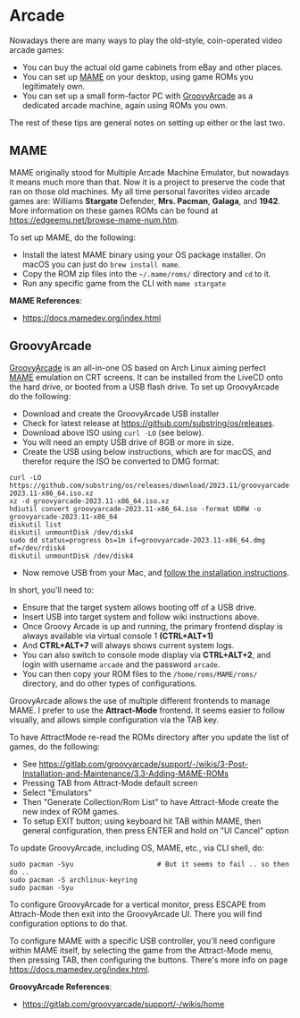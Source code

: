 # Arcade
Nowadays there are many ways to play the old-style, coin-operated video arcade games:

- You can buy the actual old game cabinets from eBay and other places.
- You can set up [MAME](https://en.wikipedia.org/wiki/MAME) on your desktop, using game ROMs you legitimately own.
- You can set up a small form-factor PC with [GroovyArcade](http://wiki.arcadecontrols.com/index.php/GroovyArcade) as a dedicated arcade machine, again using ROMs you own.

The rest of these tips are general notes on setting up either or the last two.


## MAME
MAME originally stood for Multiple Arcade Machine Emulator, but nowadays it means much more than that. Now it is a project to preserve the code that ran on those old machines. My all time personal favorites video arcade games are: Williams **Stargate** Defender, **Mrs. Pacman**, **Galaga**, and **1942**. More information on these games ROMs can be found at <https://edgeemu.net/browse-mame-num.htm>.

To set up MAME, do the following:
- Install the latest MAME binary using your OS package installer. On macOS you can just do `brew install mame`.
- Copy the ROM zip files into the `~/.mame/roms/` directory and `cd` to it.
- Run any specific game from the CLI with `mame stargate`

**MAME References**:
- <https://docs.mamedev.org/index.html>


## GroovyArcade
[GroovyArcade](http://wiki.arcadecontrols.com/index.php/GroovyArcade) is an all-in-one OS based on Arch Linux aiming perfect [MAME](https://en.wikipedia.org/wiki/MAME) emulation on CRT screens. It can be installed from the LiveCD onto the hard drive, or booted from a USB flash drive. To set up GroovyArcade do the following:

* Download and create the GroovyArcade USB installer
* Check for latest release at <https://github.com/substring/os/releases>.
* Download above ISO using `curl -LO` (see below).
* You will need an empty USB drive of 8GB or more in size.
* Create the USB using below instructions, which are for macOS, and therefor require the ISO be converted to DMG format: 

```
curl -LO https://github.com/substring/os/releases/download/2023.11/groovyarcade-2023.11-x86_64.iso.xz
xz -d groovyarcade-2023.11-x86_64.iso.xz
hdiutil convert groovyarcade-2023.11-x86_64.iso -format UDRW -o groovyarcade-2023.11-x86_64
diskutil list 
diskutil unmountDisk /dev/disk4
sudo dd status=progress bs=1m if=groovyarcade-2023.11-x86_64.dmg of=/dev/rdisk4
diskutil unmountDisk /dev/disk4
```

- Now remove USB from your Mac, and [follow the installation instructions](http://wiki.arcadecontrols.com/index.php/Groovy_Arcade_Installation_Guide).

In short, you'll need to:

- Ensure that the target system allows booting off of a USB drive.
- Insert USB into target system and follow wiki instructions above.
- Once Groovy Arcade is up and running, the primary frontend display is always available via virtual console 1 **(CTRL+ALT+1)**
- And **CTRL+ALT+7** will always shows current system logs.
- You can also switch to console mode display via **CTRL+ALT+2**, and login with username `arcade` and the password `arcade`.
- You can then copy your ROM files to the `/home/roms/MAME/roms/` directory, and do other types of configurations. 

GroovyArcade allows the use of multiple different frontends to manage MAME. I prefer to use the **Attract-Mode** frontend. It seems easier to follow visually, and allows simple configuration via the TAB key.

To have AttractMode re-read the ROMs directory after you update the list of games, do the following: 
- See <https://gitlab.com/groovyarcade/support/-/wikis/3-Post-Installation-and-Maintenance/3.3-Adding-MAME-ROMs>
- Pressing TAB from Attract-Mode default screen
- Select "Emulators"
- Then "Generate Collection/Rom List" to have Attract-Mode create the new index of ROM games.
- To setup EXIT button; using keyboard hit TAB within MAME, then general configuration, then press ENTER and hold on "UI Cancel" option

To update GroovyArcade, including OS, MAME, etc., via CLI shell, do: 

```
sudo pacman -Syu                     # But it seems to fail .. so then do ..
sudo pacman -S archlinux-keyring
sudo pacman -Syu
```

To configure GroovyArcade for a vertical monitor, press ESCAPE from Attrach-Mode then exit into the GroovyArcade UI. There you will find configuration options to do that.

To configure MAME with a specific USB controller, you'll need configure within MAME itself, by selecting the game from the Attract-Mode menu, then pressing TAB, then configuring the buttons. There's more info on page <https://docs.mamedev.org/index.html>.

**GroovyArcade References**:
- <https://gitlab.com/groovyarcade/support/-/wikis/home>

